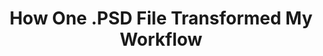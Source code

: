 ---
title: How One .PSD File Transformed My Workflow
what: Blog Post
internal: /writing/how-one-file-transformed-my-workflow/
authors: ["Keisha S Perkins"]
dupe: true
---